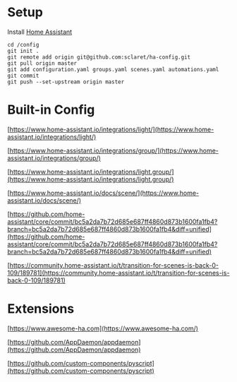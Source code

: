 # Setup

Install [Home Assistant](https://gist.github.com/sclaret/0c37d2eb3ed251420786a1a86e9acccd)

```
cd /config
git init .
git remote add origin git@github.com:sclaret/ha-config.git
git pull origin master
git add configuration.yaml groups.yaml scenes.yaml automations.yaml
git commit
git push --set-upstream origin master
```


# Built-in Config

[https://www.home-assistant.io/integrations/light/](https://www.home-assistant.io/integrations/light/)

[https://www.home-assistant.io/integrations/group/](https://www.home-assistant.io/integrations/group/)

[https://www.home-assistant.io/integrations/light.group/](https://www.home-assistant.io/integrations/light.group/)

[https://www.home-assistant.io/docs/scene/](https://www.home-assistant.io/docs/scene/)

[https://github.com/home-assistant/core/commit/bc5a2da7b72d685e687ff4860d873b1600fa1fb4?branch=bc5a2da7b72d685e687ff4860d873b1600fa1fb4&diff=unified](https://github.com/home-assistant/core/commit/bc5a2da7b72d685e687ff4860d873b1600fa1fb4?branch=bc5a2da7b72d685e687ff4860d873b1600fa1fb4&diff=unified)

[https://community.home-assistant.io/t/transition-for-scenes-is-back-0-109/189781](https://community.home-assistant.io/t/transition-for-scenes-is-back-0-109/189781)


# Extensions

[https://www.awesome-ha.com](https://www.awesome-ha.com/)

[https://github.com/AppDaemon/appdaemon](https://github.com/AppDaemon/appdaemon)

[https://github.com/custom-components/pyscript](https://github.com/custom-components/pyscript)


